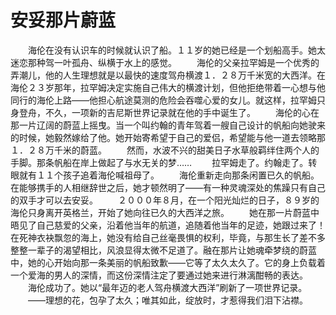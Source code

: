 # 安妥那片蔚蓝
　　海伦在没有认识车的时候就认识了船。１１岁的她已经是一个划船高手。她太迷恋那种驾一叶孤舟、纵横于水上的感觉。 
　　海伦的父亲拉罕姆是一个优秀的弄潮儿，他的人生理想就是以最快的速度驾舟横渡１．２８万千米宽的大西洋。在海伦２３岁那年，拉罕姆决定实施自己伟大的横渡计划，但他拒绝带着一心想与他同行的海伦上路——他担心航途莫测的危险会吞噬心爱的女儿。就这样，拉罕姆只身登舟，不久，一项新的吉尼斯世界记录就在他的手中诞生了。 
　　海伦的心在那一片辽阔的蔚蓝上摇曳。当一个叫约翰的青年驾着一艘自己设计的帆船向她驶来的时候，她毅然嫁给了他。她开始寄希望于自己的爱侣，希望能与他一道去领略那１．２８万千米的蔚蓝。 
　　然而，水波不兴的甜美日子水草般羁绊住两个人的手脚。那条帆船在岸上做起了与水无关的梦…… 
　　拉罕姆走了。约翰走了。转眼就有１１个孩子追着海伦喊祖母了。 
　　海伦重新走向那条闲置已久的帆船。在能够携手的人相继辞世之后，她才顿然明了——有一种灵魂深处的焦躁只有自己的双手才可以去安妥。 
　　２０００年８月，在一个阳光灿烂的日子，８９岁的海伦只身离开英格兰，开始了她向往已久的大西洋之旅。 
　　她在那一片蔚蓝中晤见了自己慈爱的父亲，沿着他当年的航道，追随着他当年的足迹，她跟过来了！在死神衣袂飘忽的海上，她没有给自己丝毫畏惧的权利，毕竟，与那生长了差不多整整一辈子的渴望相比，风浪显得太微不足道了。融在那片让她魂牵梦绕的蔚蓝中，她的心开始向那一条美丽的帆船致歉——它等了太久太久了。它的身上负载着一个爱海的男人的深情，而这份深情注定了要通过她来进行淋漓酣畅的表达。 
　　海伦成功了。她以“最年迈的老人驾舟横渡大西洋”刷新了一项世界记录。 
　　——理想的花，包孕了太久；唯其如此，绽放时，才惹得我们泪下沾襟。
 